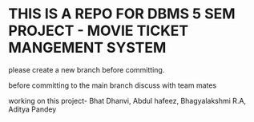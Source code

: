 # THIS IS A REPO FOR DBMS 5 SEM PROJECT - MOVIE TICKET MANGEMENT SYSTEM

please create a new branch before committing.

before committing to the main branch discuss with team mates 

working on this project- Bhat Dhanvi, Abdul hafeez, Bhagyalakshmi R.A, Aditya Pandey
